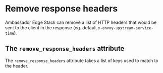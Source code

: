 # Remove response headers

Ambassador Edge Stack can remove a list of HTTP headers that would be sent to the client in the response (eg. default `x-envoy-upstream-service-time`).

## The `remove_response_headers` attribute

The `remove_response_headers` attribute takes a list of keys used to match to the header.
